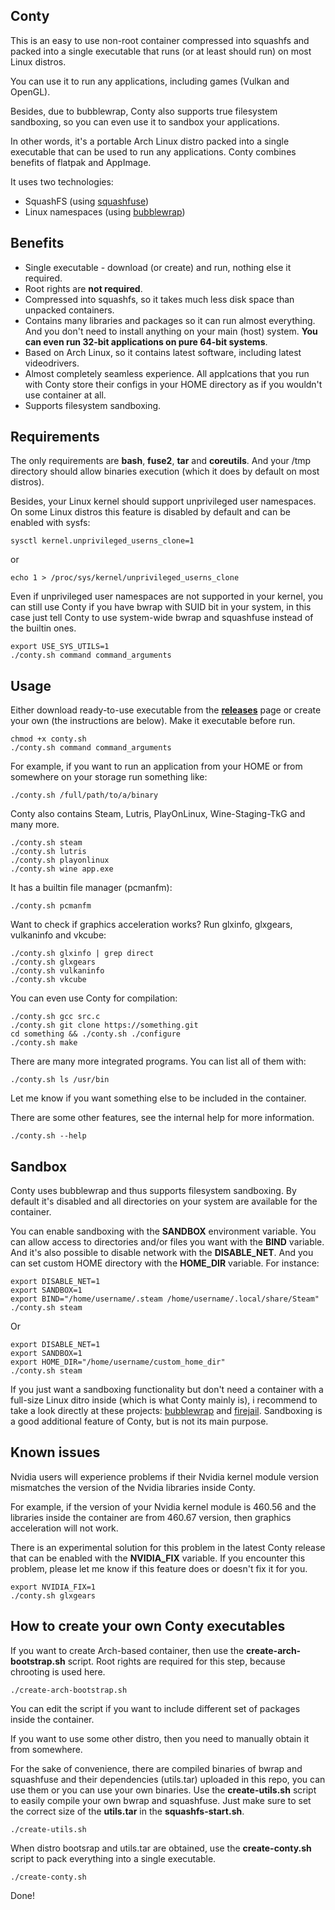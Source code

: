## Conty

This is an easy to use non-root container compressed into squashfs and packed 
into a single executable that runs (or at least should run) on most Linux distros.

You can use it to run any applications, including games (Vulkan and OpenGL).

Besides, due to bubblewrap, Conty also supports true filesystem sandboxing, so you can even use it to sandbox
your applications.

In other words, it's a portable Arch Linux distro packed into a single executable that can be used to run any applications. Conty combines benefits of
flatpak and AppImage.

It uses two technologies:
* SquashFS (using [squashfuse](https://github.com/vasi/squashfuse))
* Linux namespaces (using [bubblewrap](https://github.com/containers/bubblewrap))

## Benefits

* Single executable - download (or create) and run, nothing else it required.
* Root rights are **not required**.
* Compressed into squashfs, so it takes much less disk space than
unpacked containers.
* Contains many libraries and packages so it can run almost everything. And you don't
need to install anything on your main (host) system. **You can even run 32-bit applications
on pure 64-bit systems**.
* Based on Arch Linux, so it contains latest software, including latest
videodrivers.
* Almost completely seamless experience. All applcations that you run
with Conty store their configs in your HOME directory as if you wouldn't
use container at all.
* Supports filesystem sandboxing.

## Requirements

The only requirements are **bash**, **fuse2**, **tar** and **coreutils**. And your /tmp directory
should allow binaries execution (which it does by default on most distros).

Besides, your Linux kernel should support unprivileged user namespaces. On some 
Linux distros this feature is disabled by default and can be enabled with sysfs:

```
sysctl kernel.unprivileged_userns_clone=1
```
or
```
echo 1 > /proc/sys/kernel/unprivileged_userns_clone
```

Even if unprivileged user namespaces are not supported in your kernel, you can still use Conty if you have bwrap with SUID bit in your system, in this case just tell Conty to use system-wide bwrap and squashfuse instead of the builtin ones.

```
export USE_SYS_UTILS=1
./conty.sh command command_arguments
```

## Usage

Either download ready-to-use executable from the [**releases**](https://github.com/Kron4ek/Conty/releases) page or create your
own (the instructions are below). Make it executable before run.

```
chmod +x conty.sh
./conty.sh command command_arguments
```

For example, if you want to run an application from your HOME or from somewhere on your storage run something like:

```
./conty.sh /full/path/to/a/binary
```

Conty also contains Steam, Lutris, PlayOnLinux, Wine-Staging-TkG and many more.

```
./conty.sh steam
./conty.sh lutris
./conty.sh playonlinux
./conty.sh wine app.exe
```

It has a builtin file manager (pcmanfm):

```
./conty.sh pcmanfm
```

Want to check if graphics acceleration works? Run glxinfo, glxgears, vulkaninfo and vkcube:

```
./conty.sh glxinfo | grep direct
./conty.sh glxgears
./conty.sh vulkaninfo
./conty.sh vkcube
```

You can even use Conty for compilation:

```
./conty.sh gcc src.c
./conty.sh git clone https://something.git
cd something && ./conty.sh ./configure
./conty.sh make
```

There are many more integrated programs. You can list all of them with:

```
./conty.sh ls /usr/bin
```

Let me know if you want something else to be included in the container.

There are some other features, see the internal help for more information.

```
./conty.sh --help
```

## Sandbox


Conty uses bubblewrap and thus supports filesystem sandboxing. By default
it's disabled and all directories on your system are available for the container. 

You can enable sandboxing with the **SANDBOX** environment variable. You can allow 
access to directories and/or files you want with the **BIND** variable. And it's 
also possible to disable network with the **DISABLE_NET**. And you can set custom HOME directory
with the **HOME_DIR** variable. For instance:

```
export DISABLE_NET=1
export SANDBOX=1
export BIND="/home/username/.steam /home/username/.local/share/Steam"
./conty.sh steam
```
Or
```
export DISABLE_NET=1
export SANDBOX=1
export HOME_DIR="/home/username/custom_home_dir"
./conty.sh steam
```

If you just want a sandboxing functionality but don't need a container with a full-size Linux ditro inside (which is what Conty mainly is), i recommend to take a look directly at these projects: [bubblewrap](https://github.com/containers/bubblewrap) and [firejail](https://github.com/netblue30/firejail). Sandboxing is a good additional feature of Conty, but is not its main purpose.

## Known issues

Nvidia users will experience problems if their Nvidia kernel module version mismatches the version of the Nvidia libraries inside Conty. 

For example, if the version of your Nvidia kernel module is 460.56 and the libraries inside the container are from 460.67 version, then graphics acceleration will not work. 

There is an experimental solution for this problem in the latest Conty release that can be enabled with the **NVIDIA_FIX** variable. If you encounter this problem, please let me know if this feature does or doesn't fix it for you.

```
export NVIDIA_FIX=1
./conty.sh glxgears
```

## How to create your own Conty executables

If you want to create Arch-based container, then use the **create-arch-bootstrap.sh** script. Root rights
are required for this step, because chrooting is used here.

```
./create-arch-bootstrap.sh
```

You can edit the script if you want to include different set of packages inside
the container.

If you want to use some other distro, then you need to manually obtain it from somewhere.

For the sake of convenience, there are compiled binaries of bwrap and squashfuse and their dependencies (utils.tar) uploaded in this repo, you can use them or you can use your own binaries. Use the **create-utils.sh** script to easily compile your own bwrap and squashfuse. Just make sure to set the correct size of the **utils.tar** in the **squashfs-start.sh**.

```
./create-utils.sh
```

When distro bootsrap and utils.tar are obtained, use the **create-conty.sh** script to pack
everything into a single executable.

```
./create-conty.sh
```

Done!
